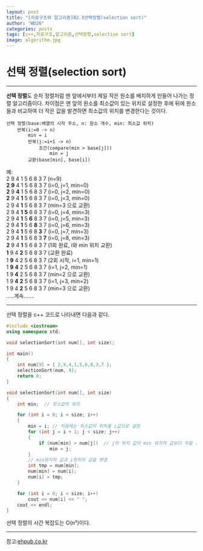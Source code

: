 ```yaml
---
layout: post
title: "[자료구조와 알고리즘]02.3선택정렬(selection sort)"
author: "WD26"
categories: posts
tags: [c++,자료구조,알고리즘,선택정렬,selection sort]
image: algorithm.jpg
---
```


# 선택 정렬(selection sort)

- - -
**선택 정렬**도 순차 정렬처럼 맨 앞에서부터 제일 작은 원소를 배치하게 만들어 나가는 정렬 알고리즘이다. 차이점은 맨 앞의 원소를 최소값이 있는 위치로 설정한 후에 뒤에 원소들과 비교하여 더 작은 값을 발견하면 최소값의 위치를 변경한다는 것이다.

```
선택 정렬(base:배열의 시작 주소, n: 원소 개수, min: 최소값 위치)
	반복(i:=0 -> n)
		min = i
		반복(j:=i+1 -> n)
			조건(compare(min > base[j]))
				min = j
		교환(base[min], base[i])
```

예:  
2 9 4 1 5 6 8 3 7 (n=9)  
**2** **9** 4 1 5 6 8 3 7 (i=0, j=1, min=0)  
**2** 9 **4** 1 5 6 8 3 7 (i=0, j=2, min=0)  
**2** 9 4 **1** 5 6 8 3 7 (i=0, j=3, min=0)  
2 9 4 **1** 5 6 8 3 7 (min=3 으로 교환)  
2 9 4 **1** **5** 6 8 3 7 (i=0, j=4, min=3)  
2 9 4 **1** 5 **6** 8 3 7 (i=0, j=5, min=3)  
2 9 4 **1** 5 6 **8** 3 7 (i=0, j=6, min=3)  
2 9 4 **1** 5 6 8 **3** 7 (i=0, j=7, min=3)  
2 9 4 **1** 5 6 8 3 **7** (i=0, j=8, min=3)  
**2** 9 4 **1** 5 6 8 3 7 (1회 완료, i와 min 위치 교환)  
**1** 9 4 **2** 5 6 8 3 7 (교환 완료)  
1 **9** 4 2 5 6 8 3 7 (2회 시작, i=1, min=1)  
1 **9** **4** 2 5 6 8 3 7 (i=1, j=2, min=1)  
1 9 **4** 2 5 6 8 3 7 (min=2 으로 교환)  
1 9 **4** **2** 5 6 8 3 7 (i=1, j=3, min=2)  
1 9 4 **2** 5 6 8 3 7 (min=3 으로 교환)  
.....계속.......  

_ _ _

선택 정렬을 c++ 코드로 나타내면 다음과 같다.
```cpp
#include <iostream>
using namespace std;

void selectionSort(int num[], int size);

int main()
{
	int num[9] = { 2,9,4,1,5,6,8,3,7 };
	selectionSort(num, 9);
	return 0;
}

void selectionSort(int num[], int size)
{
	int min;  // 최소값의 위치

	for (int i = 0; i < size; i++)
	{
		min = i; // 처음에는 최소값의 위치를 i값으로 설정
		for (int j = i + 1; j < size; j++)
		{
			if (num[min] > num[j])  // j의 위치 값이 min 위치의 값보다 작을 경우 min을 j로 변경
				min = j;
		}
		// min위치의 값과 i위치의 값을 변경
		int tmp = num[min];
		num[min] = num[i];
		num[i] = tmp;
	}

	for (int i = 0; i < size; i++)
		cout << num[i] << " ";
	cout << endl;
}
```

선택 정렬의 시간 복잡도는 O(n²)이다.

- - -
참고:[ehpub.co.kr](http://ehpub.co.kr/2-3-%EC%84%A0%ED%83%9D-%EC%A0%95%EB%A0%ACselection-sort/)
